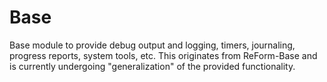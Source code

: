 # Base
Base module to provide debug output and logging, timers, journaling, progress reports, system tools, etc. 
This originates from ReForm-Base and is currently undergoing "generalization" of the provided functionality.

